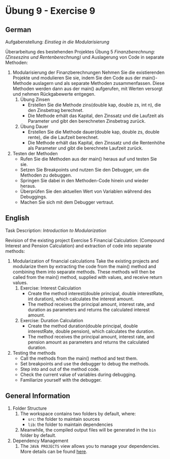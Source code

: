 # Übung 9 - Exercise 9

## German

Aufgabenstellung:
*Einstieg in die Modularisierung*

Überarbeitung des bestehenden Projektes Übung 5 *Finanzberechnung: (Zinseszins und Rentenberechnung)* und Auslagerung von Code in separate Methoden:

1. Modularisierung der Finanzberechnungen
    Nehmen Sie die existierenden Projekte und modulieren Sie sie, indem Sie den Code aus der main()-Methode auslagern und als separate Methoden zusammenfassen.
    Diese Methoden werden dann aus der main() aufgerufen, mit Werten versorgt und nehmen Rückgabewerte entgegen.
    1. Übung Zinsen
        - Erstellen Sie die Methode zins(double kap, double zs, int n), die den Zinsbetrag berechnet.
        - Die Methode erhält das Kapital, den Zinssatz und die Laufzeit als Parameter und gibt den berechneten Zinsbetrag zurück.
    1. Übung Dauer
        - Erstellen Sie die Methode dauer(double kap, double zs, double rente), die die Laufzeit berechnet.
        - Die Methode erhält das Kapital, den Zinssatz und die Rentenhöhe als Parameter und gibt die berechnete Laufzeit zurück.
1. Testen der Methoden
    - Rufen Sie die Methoden aus der main() heraus auf und testen Sie sie.
    - Setzen Sie Breakpoints und nutzen Sie den Debugger, um die Methoden zu debuggen.
    - Springen Sie dabei in den Methoden-Code hinein und wieder heraus.
    - Überprüfen Sie den aktuellen Wert von Variablen während des Debuggings.
    - Machen Sie sich mit dem Debugger vertraut.

## English

Task Description:
*Introduction to Modularization*

Revision of the existing project Exercise 5 Financial Calculation: (Compound Interest and Pension Calculation) and extraction of code into separate methods:

1. Modularization of financial calculations
    Take the existing projects and modularize them by extracting the code from the main() method and combining them into separate methods.
    These methods will then be called from the main() method, supplied with values, and receive return values.
    1. Exercise: Interest Calculation
        - Create the method interest(double principal, double interestRate, int duration), which calculates the interest amount.
        - The method receives the principal amount, interest rate, and duration as parameters and returns the calculated interest amount.
    1. Exercise: Duration Calculation
        - Create the method duration(double principal, double interestRate, double pension), which calculates the duration.
        - The method receives the principal amount, interest rate, and pension amount as parameters and returns the calculated duration.
1. Testing the methods
    - Call the methods from the main() method and test them.
    - Set breakpoints and use the debugger to debug the methods.
    - Step into and out of the method code.
    - Check the current value of variables during debugging.
    - Familiarize yourself with the debugger.

## General Information

1. Folder Structure
    1. The workspace contains two folders by default, where:
        - `src`: the folder to maintain sources
        - `lib`: the folder to maintain dependencies
    1. Meanwhile, the compiled output files will be generated in the `bin` folder by default.
1. Dependency Management
    1. The `JAVA PROJECTS` view allows you to manage your dependencies. More details can be found [here](https://github.com/microsoft/vscode-java-dependency#manage-dependencies).
